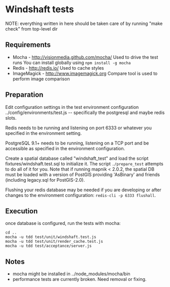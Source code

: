 Windshaft tests
===============

NOTE: everything written in here should be taken care of by
      running "make check" from top-level dir

Requirements
------------

 * Mocha - http://visionmedia.github.com/mocha/
   Used to drive the test runs
   You can install globally using ```npm install -g mocha```
 * Redis - http://redis.io/
   Used to cache styles
 * ImageMagick - http://www.imagemagick.org
   Compare tool is used to perform image comparison

Preparation
-----------

Edit configuration settings in the test environment configuration
../config/environments/test.js --  specifically the postgresql and
maybe redis slots.

Redis needs to be running and listening on port 6333 or
whatever you specified in the environment setting.

PostgreSQL 9.1+ needs to be running, listening on a TCP port and be
accessible as specified in the environment configuration.

Create a spatial database called "windshaft_test" and load the script
fixtures/windshaft.test.sql to initialize it.
The script ```./prepare_test``` attempts to do all of it for you.
Note that if running mapnik < 2.0.2, the spatial DB must be loaded with
a version of PostGIS providing 'AsBinary' and friends (including legacy.sql
for PostGIS-2.0).

Flushing your redis database may be needed if you are developing or after
changes to the environment configuration: ```redis-cli -p 6333 flushall```.

Execution
---------

once database is configured, run the tests with mocha:

```
cd ..
mocha -u tdd test/unit/windshaft.test.js
mocha -u tdd test/unit/render_cache.test.js
mocha -u tdd test/acceptance/server.js
```

Notes
-----
 * mocha might be installed in ../node_modules/mocha/bin
 * performance tests are currently broken. Need removal or fixing.
